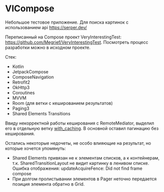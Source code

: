 # VICompose
Небольшое тестовое приложение. Для поиска картинок с использованием api <https://serper.dev/>


Переписанный на Compose проект VeryInterestingTest: <https://github.com/Megrief/VeryInterestingTest>. Посмотреть процесс разработки можно в исходном проекте.


Стек:
 - Kotlin
 - JetpackCompose
 - ComposeNavigation
 - Retrofit2
 - OkHttp3
 - Coroutines
 - MVVM
 - Room (для ветки с кешированием результатов)
 - Paging3
 - Shared Elements Transitions

Ввиду некорректной работы кеширования с RemoteMediator, выделил его в отдельную ветку [with_caching](https://github.com/Megrief/VICompose/tree/with_caching). В основной оставил пагинацию без кеширования.

Остались некоторые недочеты, не особо влияющие на результат, но которые хочется упомянуть:
 - Shared Elements привязан не к элементам списков, а к контейнерам, т.к. SharedTransitionLayout не видит картинку в ленивом списке. Ошибка отображения: updateAcquireFence: Did not find frame compose
 - При долгом пролистывании элементов в Pager неточно передается позиция элемента обратно в Grid.
